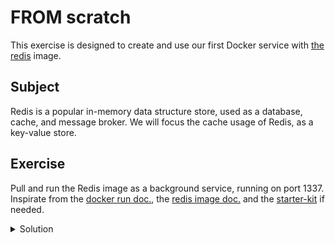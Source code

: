 # FROM scratch

This exercise is designed to create and use our first Docker service with [the redis](https://hub.docker.com/_/redis/) image.

## Subject

Redis is a popular in-memory data structure store, used as a database, cache, and message broker.
We will focus the cache usage of Redis, as a key-value store.

## Exercise

Pull and run the Redis image as a background service, running on port 1337.
Inspirate from the [docker run doc.](https://docs.docker.com/reference/cli/docker/container/run/), the [redis image doc.](https://hub.docker.com/_/redis/) and the [starter-kit](../000-starter-kit/README.md) if needed.

<details>
  <summary>Solution</summary>

```shell
docker run -d -p 1337:6379 --name redis redis:latest
```

</details>
